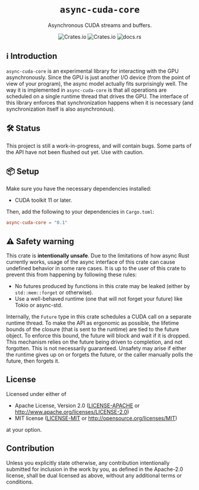 <h1 align="center">
  <code>async-cuda-core</code>
</h1>
<p align="center">Asynchronous CUDA streams and buffers.</p>
<div align="center">

![Crates.io](https://img.shields.io/crates/v/async-cuda-core)
![Crates.io](https://img.shields.io/crates/l/async-cuda-core)
![docs.rs](https://img.shields.io/docsrs/async-cuda-core)

</div>

## ℹ️ Introduction

`async-cuda-core` is an experimental library for interacting with the GPU asynchronously. Since the
GPU is just another I/O device (from the point of view of your program), the async model actually
fits surprisingly well. The way it is implemented in `async-cuda-core` is that all operations are
scheduled on a single runtime thread that drives the GPU. The interface of this library enforces
that synchronization happens when it is necessary (and synchronization itself is also asynchronous).

## 🛠 S️️tatus

This project is still a work-in-progress, and will contain bugs. Some parts of the API have not
been flushed out yet. Use with caution.

## 📦 Setup

Make sure you have the necessary dependencies installed:

* CUDA toolkit 11 or later.

Then, add the following to your dependencies in `Cargo.toml`:

```toml
async-cuda-core = "0.1"
```

## ⚠️ Safety warning

This crate is **intentionally unsafe**. Due to the limitations of how async Rust currently works,
usage of the async interface of this crate can cause undefined behavior in some rare cases. It is up
to the user of this crate to prevent this from happening by following these rules:

* No futures produced by functions in this crate may be leaked (either by `std::mem::forget` or
  otherwise).
* Use a well-behaved runtime (one that will not forget your future) like Tokio or async-std.

Internally, the `Future` type in this crate schedules a CUDA call on a separate runtime thread. To
make the API as ergonomic as possible, the lifetime bounds of the closure (that is sent to the
runtime) are tied to the future object. To enforce this bound, the future will block and wait if it
is dropped. This mechanism relies on the future being driven to completion, and not forgotten. This
is not necessarily guaranteed. Unsafety may arise if either the runtime gives up on or forgets the
future, or the caller manually polls the future, then forgets it.

## License

Licensed under either of

 * Apache License, Version 2.0
   ([LICENSE-APACHE](LICENSE-APACHE) or http://www.apache.org/licenses/LICENSE-2.0)
 * MIT license
   ([LICENSE-MIT](LICENSE-MIT) or http://opensource.org/licenses/MIT)

at your option.

## Contribution

Unless you explicitly state otherwise, any contribution intentionally submitted
for inclusion in the work by you, as defined in the Apache-2.0 license, shall be
dual licensed as above, without any additional terms or conditions.